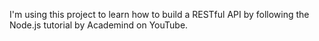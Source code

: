 I'm using this project to learn how to build a RESTful API by following the Node.js tutorial by Academind on YouTube.